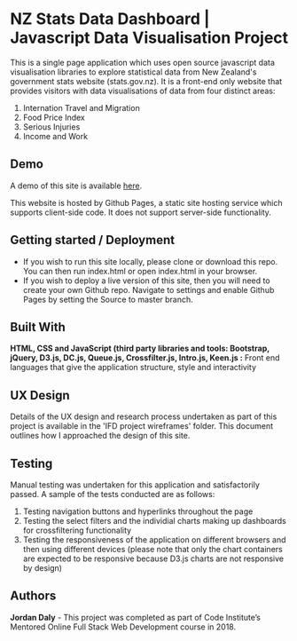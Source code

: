 # NZ Stats Data Dashboard | Javascript Data Visualisation Project

This is a single page application which uses open source javascript data visualisation libraries to explore statistical data from New Zealand's government stats website (stats.gov.nz). It is a front-end only website that provides visitors with data visualisations of data from four distinct areas:
1.	Internation Travel and Migration
2.	Food Price Index
3.	Serious Injuries
4.	Income and Work


## Demo

A demo of this site is available [here](https://jordandaly.github.io/nz_stats_data_dashboard/index.html).

This website is hosted by Github Pages, a static site hosting service which supports client-side code. It does not support server-side functionality.


## Getting started / Deployment

* If you wish to run this site locally, please clone or download this repo. You can then run index.html or open index.html in your browser.
* If you wish to deploy a live version of this site, then you will need to create your own Github repo. Navigate to settings and enable Github Pages by setting the Source to master branch. 
 

## Built With

**HTML, CSS and JavaScript (third party libraries and tools: Bootstrap, jQuery, D3.js, DC.js, Queue.js, Crossfilter.js, Intro.js, Keen.js :** Front end languages that give the application structure, style and interactivity

## UX Design

Details of the UX design and research process undertaken as part of this project is available in the 
'IFD project wireframes' folder. This document outlines how I approached the design of this site.

## Testing

Manual testing was undertaken for this application and satisfactorily passed. A sample of the tests conducted are as follows:
1.	Testing navigation buttons and hyperlinks throughout the page
2.	Testing the select filters and the individial charts making up dashboards for crossfiltering functionality
3.	Testing the responsiveness of the application on different browsers and then using different devices (please note that only the chart containers are expected to be responsive because D3.js charts are not responsive by design)

## Authors

**Jordan Daly** - This project was completed as part of Code Institute’s Mentored Online Full Stack Web Development course in 2018.


